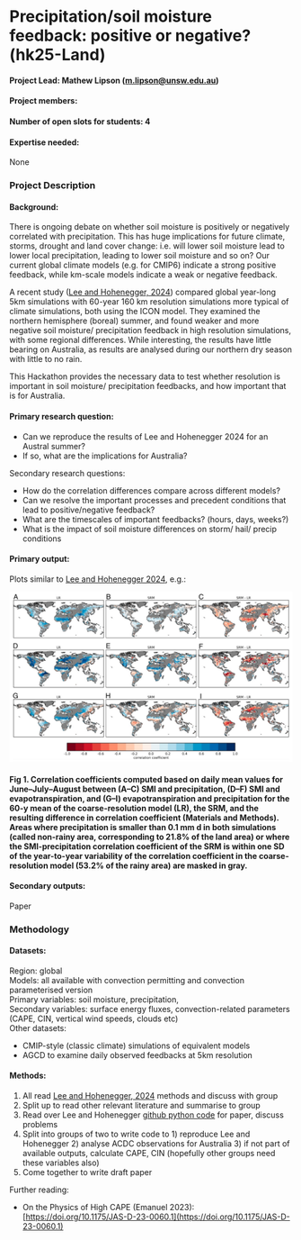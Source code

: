 # Precipitation/soil moisture feedback: positive or negative? (hk25-Land)

#### Project Lead: Mathew Lipson (m.lipson@unsw.edu.au)

#### Project members:

#### Number of open slots for students: 4

#### Expertise needed:

None

### Project Description

#### Background:

There is ongoing debate on whether soil moisture is positively or negatively correlated with precipitation. This has huge implications for future climate, storms, drought and land cover change: i.e. will lower soil moisture lead to lower local precipitation, leading to lower soil moisture and so on? Our current global climate models (e.g. for CMIP6) indicate a strong positive feedback, while km-scale models indicate a weak or negative feedback.

A recent study ([Lee and Hohenegger, 2024](https://doi.org/10.1073/pnas.2314265121)) compared global year-long 5km simulations with 60-year 160 km resolution simulations more typical of climate simulations, both using the ICON model. They examined the northern hemisphere (boreal) summer, and found weaker and more negative soil moisture/ precipitation feedback in high resolution simulations, with some regional differences. While interesting, the results have little bearing on Australia, as results are analysed during our northern dry season with little to no rain.

This Hackathon provides the necessary data to test whether resolution is important in soil moisture/ precipitation feedbacks, and how important that is for Australia.

#### Primary research question:

* Can we reproduce the results of Lee and Hohenegger 2024 for an Austral summer?  
* If so, what are the implications for Australia?

Secondary research questions:

* How do the correlation differences compare across different models?  
* Can we resolve the important processes and precedent conditions that lead to positive/negative feedback?  
* What are the timescales of important feedbacks? (hours, days, weeks?)  
* What is the impact of soil moisture differences on storm/ hail/ precip conditions

#### Primary output:

Plots similar to [Lee and Hohenegger 2024](https://doi.org/10.1073/pnas.2314265121), e.g.:

![](img/land.png)

#### Fig 1\. Correlation coefficients computed based on daily mean values for June–July–August between (A–C) SMI and precipitation, (D–F) SMI and evapotranspiration, and (G–I) evapotranspiration and precipitation for the 60-y mean of the coarse-resolution model (LR), the SRM, and the resulting difference in correlation coefficient (Materials and Methods). Areas where precipitation is smaller than 0.1 mm d in both simulations (called non-rainy area, corresponding to 21.8% of the land area) or where the SMI-precipitation correlation coefficient of the SRM is within one SD of the year-to-year variability of the correlation coefficient in the coarse-resolution model (53.2% of the rainy area) are masked in gray.

#### Secondary outputs:

Paper

### Methodology

#### Datasets: 

Region: global  
Models: all available with convection permitting and convection parameterised version  
Primary variables: soil moisture, precipitation,   
Secondary variables: surface energy fluxes, convection-related parameters (CAPE, CIN, vertical wind speeds, clouds etc)  
Other datasets: 

- CMIP-style (classic climate) simulations of equivalent models  
- AGCD to examine daily observed feedbacks at 5km resolution

#### Methods:

1. All read [Lee and Hohenegger, 2024](https://doi.org/10.1073/pnas.2314265121) methods and discuss with group  
2. Split up to read other relevant literature and summarise to group  
3. Read over Lee and Hohenegger [github python code](https://github.com/junhonglee89/PNAS_land-atm_coupling_in_global_SRM) for paper, discuss problems  
4. Split into groups of two to write code to 1\) reproduce Lee and Hohenegger 2\) analyse ACDC observations for Australia 3\) if not part of available outputs, calculate CAPE, CIN (hopefully other groups need these variables also)  
5. Come together to write draft paper

Further reading:

* On the Physics of High CAPE (Emanuel 2023): [https://doi.org/10.1175/JAS-D-23-0060.1](https://doi.org/10.1175/JAS-D-23-0060.1)

